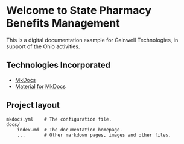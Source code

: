 # Welcome to State Pharmacy Benefits Management

This is a digital documentation example for Gainwell Technologies, in support of the Ohio activities.

## Technologies Incorporated

* [MkDocs](mkdocs.org)
* [Material for MkDocs](https://squidfunk.github.io/mkdocs-material/)

## Project layout

    mkdocs.yml    # The configuration file.
    docs/
        index.md  # The documentation homepage.
        ...       # Other markdown pages, images and other files.
